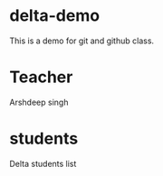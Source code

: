 # delta-demo
This is a demo for git and github class.

# Teacher
Arshdeep singh

# students
Delta students list 